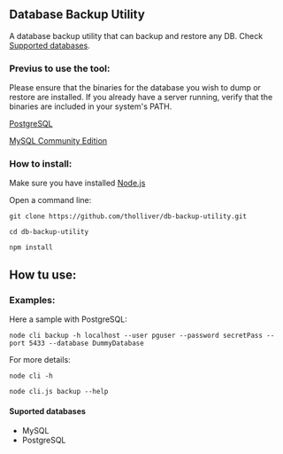 ##  Database Backup Utility

A database backup utility that can backup and restore any DB. Check [Supported databases](#suported-databases).
<!-- [Ref](https://roadmap.sh/projects/database-backup-utility/solutions?u=66e6d423f34c8868ec615e2f):
https://roadmap.sh/projects/database-backup-utility -->

### Previus to use the tool: 

Please ensure that the binaries for the database you wish to dump or restore are installed. If you already have a server running, verify that the binaries are included in your system's PATH.

[PostgreSQL](https://www.postgresql.org/download/)

[MySQL Community Edition](https://www.mysql.com/products/community/)

### How to install:

Make sure you have installed [Node.js](https://nodejs.org/en)

Open a command line: 

```
git clone https://github.com/tholliver/db-backup-utility.git

cd db-backup-utility

npm install 
```

## How tu use: 

###  Examples: 

Here a sample with PostgreSQL:

```
node cli backup -h localhost --user pguser --password secretPass --port 5433 --database DummyDatabase
```

For more details: 

```
node cli -h

node cli.js backup --help
```

#### Suported databases

- MySQL 
- PostgreSQL
